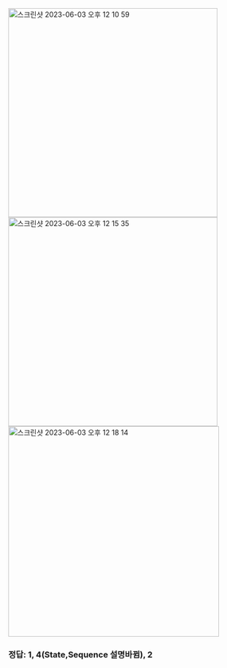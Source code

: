<img width="420" alt="스크린샷 2023-06-03 오후 12 10 59" src="https://github.com/conf312/concept-description/assets/13326651/fa1e0d88-2ebb-40e1-906e-ef22eff0e678">
<img width="420" alt="스크린샷 2023-06-03 오후 12 15 35" src="https://github.com/conf312/concept-description/assets/13326651/2937b234-06ab-4dfa-a8e5-ce78f063a657">
<img width="423" alt="스크린샷 2023-06-03 오후 12 18 14" src="https://github.com/conf312/concept-description/assets/13326651/2c36bdf9-238d-4ee3-85c0-0af1708ea991">




### 정답: 1, 4(State,Sequence 설명바뀜), 2

